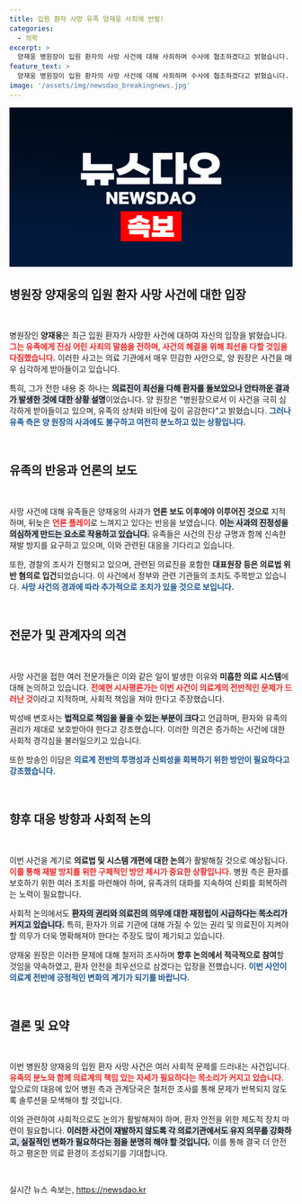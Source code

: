 ```yaml
---
title: 입원 환자 사망 유족 양재웅 사죄에 반발!
categories:
  - 의학
excerpt: >
  양재웅 병원장이 입원 환자의 사망 사건에 대해 사죄하며 수사에 협조하겠다고 밝혔습니다. 그러나 유족의 분노는 피할 수 없었고, 경찰은 의료법 위반 혐의로 조사를 시작했습니다. 사건의 전말이 궁금하다면 클릭하세요!
feature_text: >
  양재웅 병원장이 입원 환자의 사망 사건에 대해 사죄하며 수사에 협조하겠다고 밝혔습니다. 그러나 유족의 분노는 피할 수 없었고, 경찰은 의료법 위반 혐의로 조사를 시작했습니다. 사건의 전말이 궁금하다면 클릭하세요!
image: '/assets/img/newsdao_breakingnews.jpg'
---
```


<p><img src="/assets/img/newsdao_breakingnews.jpg" alt="implanttips 속보" /></p>

<h2 data-ke-size="size26">병원장 양재웅의 입원 환자 사망 사건에 대한 입장</h2>

<p data-ke-size="size16">&nbsp;</p>

<p>병원장인 <b>양재웅</b>은 최근 입원 환자가 사망한 사건에 대하여 자신의 입장을 밝혔습니다. <b><span style="color: #ee2323;">그는 유족에게 진심 어린 사죄의 말씀을 전하며, 사건의 해결을 위해 최선을 다할 것임을 다짐했습니다.</span></b> 이러한 사고는 의료 기관에서 매우 민감한 사안으로, 양 원장은 사건을 매우 심각하게 받아들이고 있습니다. </p>

<p>특히, 그가 전한 내용 중 하나는 <b><span style="background-color: #21538527;">의료진이 최선을 다해 환자를 돌보았으나 안타까운 결과가 발생한 것에 대한 상황 설명</span></b>이었습니다. 양 원장은 "병원장으로서 이 사건을 극히 심각하게 받아들이고 있으며, 유족의 상처와 비탄에 깊이 공감한다"고 밝혔습니다. <b><span style="color: #1a5490;">그러나 유족 측은 양 원장의 사과에도 불구하고 여전히 분노하고 있는 상황입니다.</span></b></p>

<p data-ke-size="size16">&nbsp;</p>

<h2 data-ke-size="size26">유족의 반응과 언론의 보도</h2>

<p data-ke-size="size16">&nbsp;</p>

<p>사망 사건에 대해 유족들은 양재웅의 사과가 <b>언론 보도 이후에야 이루어진 것으로</b> 지적하며, 뒤늦은 <b><span style="color: #ee2323;">언론 플레이</span></b>로 느껴지고 있다는 반응을 보였습니다. <b><span style="background-color: #21538527;">이는 사과의 진정성을 의심하게 만드는 요소로 작용하고 있습니다.</span></b> 유족들은 사건의 진상 규명과 함께 신속한 재발 방지를 요구하고 있으며, 이와 관련된 대응을 기다리고 있습니다. </p>

<p>또한, 경찰의 조사가 진행되고 있으며, 관련된 의료진을 포함한 <b>대표원장 등은 의료법 위반 혐의로 입건</b>되었습니다. 이 사건에서 정부와 관련 기관들의 조치도 주목받고 있습니다. <b><span style="color: #1a5490;">사망 사건의 경과에 따라 추가적으로 조치가 있을 것으로 보입니다.</span></b></p>

<p data-ke-size="size16">&nbsp;</p>

<h2 data-ke-size="size26">전문가 및 관계자의 의견</h2>

<p data-ke-size="size16">&nbsp;</p>

<p>사망 사건을 접한 여러 전문가들은 이와 같은 일이 발생한 이유와 <b>미흡한 의료 시스템</b>에 대해 논의하고 있습니다. <b><span style="color: #ee2323;">전예현 시사평론가는 이번 사건이 의료계의 전반적인 문제가 드러난 것</span></b>이라고 지적하며, 사회적 책임을 져야 한다고 주장했습니다. </p>

<p>박성배 변호사는 <b><span style="background-color: #21538527;">법적으로 책임을 물을 수 있는 부분이 크다</span></b>고 언급하며, 환자와 유족의 권리가 제대로 보호받아야 한다고 강조했습니다. 이러한 의견은 증가하는 사건에 대한 사회적 경각심을 불러일으키고 있습니다. </p>

<p>또한 방송인 이담은 <b><span style="color: #1a5490;">의료계 전반의 투명성과 신뢰성을 회복하기 위한 방안이 필요하다고 강조했습니다.</span></b></p>

<p data-ke-size="size16">&nbsp;</p>

<h2 data-ke-size="size26">향후 대응 방향과 사회적 논의</h2>

<p data-ke-size="size16">&nbsp;</p>

<p>이번 사건을 계기로 <b>의료법 및 시스템 개편에 대한 논의</b>가 활발해질 것으로 예상됩니다. <b><span style="color: #ee2323;">이를 통해 재발 방지를 위한 구체적인 방안 제시가 중요한 상황입니다.</span></b> 병원 측은 환자를 보호하기 위한 여러 조치를 마련해야 하며, 유족과의 대화를 지속하여 신뢰를 회복하려는 노력이 필요합니다.</p>

<p>사회적 논의에서도 <b><span style="background-color: #21538527;">환자의 권리와 의료진의 의무에 대한 재정립이 시급하다는 목소리가 커지고 있습니다.</span></b> 특히, 환자가 의료 기관에 대해 가질 수 있는 권리 및 의료진이 지켜야 할 의무가 더욱 명확해져야 한다는 주장도 많이 제기되고 있습니다.</p>

<p>양재웅 원장은 이러한 문제에 대해 철저히 조사하며 <b>향후 논의에서 적극적으로 참여</b>할 것임을 약속하였고, 환자 안전을 최우선으로 삼겠다는 입장을 전했습니다. <b><span style="color: #1a5490;">이번 사안이 의료계 전반에 긍정적인 변화의 계기가 되기를 바랍니다.</span></b></p>

<p data-ke-size="size16">&nbsp;</p>

<h2 data-ke-size="size26">결론 및 요약</h2>

<p data-ke-size="size16">&nbsp;</p>

<p>이번 병원장 양재웅의 입원 환자 사망 사건은 여러 사회적 문제를 드러내는 사건입니다. <b><span style="color: #ee2323;">유족의 분노와 함께 의료계의 책임 있는 자세가 필요하다는 목소리가 커지고 있습니다.</span></b> 앞으로의 대응에 있어 병원 측과 관계당국은 철저한 조사를 통해 문제가 반복되지 않도록 솔루션을 모색해야 할 것입니다. </p>

<p>이와 관련하여 사회적으로도 논의가 활발해져야 하며, 환자 안전을 위한 제도적 장치 마련이 필요합니다. <b><span style="background-color: #21538527;">이러한 사건이 재발하지 않도록 각 의료기관에서도 유지 의무를 강화하고, 실질적인 변화가 필요하다는 점을 분명히 해야 할 것입니다.</span></b> 이를 통해 결국 더 안전하고 평온한 의료 환경이 조성되기를 기대합니다. </p>

<p data-ke-size="size16">&nbsp;</p>
실시간 뉴스 속보는, <a href="https://newsdao.kr" rel="dofollow">https://newsdao.kr</a>


